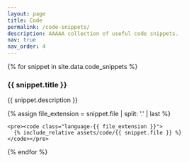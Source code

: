 ```yaml
---
layout: page
title: Code
permalink: /code-snippets/
description: AAAAA collection of useful code snippets.
nav: true
nav_order: 4
---
```


{% for snippet in site.data.code_snippets %}

  <div class="code-snippet">
    <h3>{{ snippet.title }}</h3>
    <p>{{ snippet.description }}</p>
    {% assign file_extension = snippet.file | split: '.' | last %}

    <pre><code class="language-{{ file_extension }}">
      {% include_relative assets/code/{{ snippet.file }} %}
    </code></pre>

  </div>
{% endfor %}

<script>
  document.addEventListener("DOMContentLoaded", function () {
    Prism.highlightAll();
  });
</script>

<!-- {% for snippet in site.data.code_snippets %}

<div class="code-snippet">
  <h3>{{ snippet.title }}</h3>
  <p>{{ snippet.description }}</p>
  <pre><code>{% include_relative assets/code/{{ snippet.file }} %}</code></pre>
</div>
{% endfor %} -->
